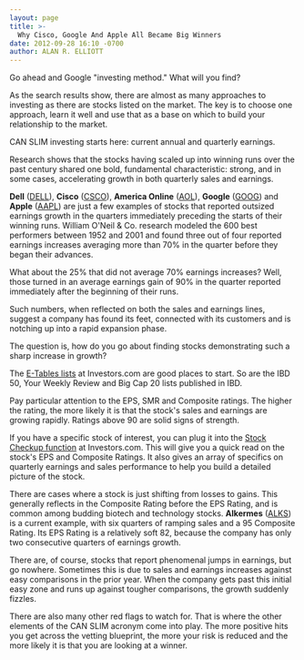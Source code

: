 ```yaml
---
layout: page
title: >-
  Why Cisco, Google And Apple All Became Big Winners
date: 2012-09-28 16:10 -0700
author: ALAN R. ELLIOTT
---
```





Go ahead and Google "investing method." What will you find?


As the search results show, there are almost as many approaches to investing as there are stocks listed on the market. The key is to choose one approach, learn it well and use that as a base on which to build your relationship to the market.


CAN SLIM investing starts here: current annual and quarterly earnings.


Research shows that the stocks having scaled up into winning runs over the past century shared one bold, fundamental characteristic: strong, and in some cases, accelerating growth in both quarterly sales and earnings.


**Dell** ([DELL](https://research.investors.com/quote.aspx?symbol=DELL)), **Cisco** ([CSCO](https://research.investors.com/quote.aspx?symbol=CSCO)), **America Online** ([AOL](https://research.investors.com/quote.aspx?symbol=AOL)), **Google** ([GOOG](https://research.investors.com/quote.aspx?symbol=GOOG)) and **Apple** ([AAPL](https://research.investors.com/quote.aspx?symbol=AAPL)) are just a few examples of stocks that reported outsized earnings growth in the quarters immediately preceding the starts of their winning runs. William O'Neil & Co. research modeled the 600 best performers between 1952 and 2001 and found three out of four reported earnings increases averaging more than 70% in the quarter before they began their advances.


What about the 25% that did not average 70% earnings increases? Well, those turned in an average earnings gain of 90% in the quarter reported immediately after the beginning of their runs.


Such numbers, when reflected on both the sales and earnings lines, suggest a company has found its feet, connected with its customers and is notching up into a rapid expansion phase.


The question is, how do you go about finding stocks demonstrating such a sharp increase in growth?


The [E-Tables lists](http://research.investors.com/etables/default.aspx) at Investors.com are good places to start. So are the IBD 50, Your Weekly Review and Big Cap 20 lists published in IBD.


Pay particular attention to the EPS, SMR and Composite ratings. The higher the rating, the more likely it is that the stock's sales and earnings are growing rapidly. Ratings above 90 are solid signs of strength.


If you have a specific stock of interest, you can plug it into the [Stock Checkup function](http://research.investors.com/stock-checkup) at Investors.com. This will give you a quick read on the stock's EPS and Composite Ratings. It also gives an array of specifics on quarterly earnings and sales performance to help you build a detailed picture of the stock.


There are cases where a stock is just shifting from losses to gains. This generally reflects in the Composite Rating before the EPS Rating, and is common among budding biotech and technology stocks. **Alkermes** ([ALKS](https://research.investors.com/quote.aspx?symbol=ALKS)) is a current example, with six quarters of ramping sales and a 95 Composite Rating. Its EPS Rating is a relatively soft 82, because the company has only two consecutive quarters of earnings growth.


There are, of course, stocks that report phenomenal jumps in earnings, but go nowhere. Sometimes this is due to sales and earnings increases against easy comparisons in the prior year. When the company gets past this initial easy zone and runs up against tougher comparisons, the growth suddenly fizzles.


There are also many other red flags to watch for. That is where the other elements of the CAN SLIM acronym come into play. The more positive hits you get across the vetting blueprint, the more your risk is reduced and the more likely it is that you are looking at a winner.




